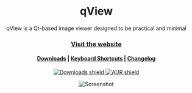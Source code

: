 <h1 align=center>qView</h1>

<p align=center>qView is a Qt-based image viewer designed to be practical and minimal</p>

<h3 align=center>
    <a href="https://intvhq.com/qview/">Visit the website</a>
</h3>

<h4 align=center>
    <a href="https://intvhq.com/qview/download">Downloads</a> |
    <a href="https://github.com/jurplel/qView/wiki/Keyboard-Shortcuts">Keyboard Shortcuts</a> |
    <a href="https://intvhq.com/qview/changelog">Changelog</a>
</h4>

<p align=center>
    <a href="https://intvhq.com/qview/download">
        <img alt="Downloads shield" src="https://img.shields.io/github/downloads/jurplel/qview/total.svg?colorB=blue">
    </a>
    <a href="https://aur.archlinux.org/packages/qview/">
        <img alt="AUR shield" src="https://img.shields.io/aur/version/qview.svg">
    </a>
</p>

<p align=center>
    <img alt="Screenshot" src="https://intvhq.com/qview/assets/img/screenshot2.png">
</p>